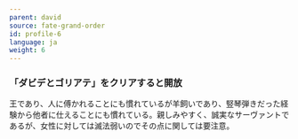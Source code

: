 ```yaml
---
parent: david
source: fate-grand-order
id: profile-6
language: ja
weight: 6
---
```


### 「ダビデとゴリアテ」をクリアすると開放

王であり、人に傅かれることにも慣れているが羊飼いであり、竪琴弾きだった経験から他者に仕えることにも慣れている。親しみやすく、誠実なサーヴァントであるが、女性に対しては滅法弱いのでその点に関しては要注意。
